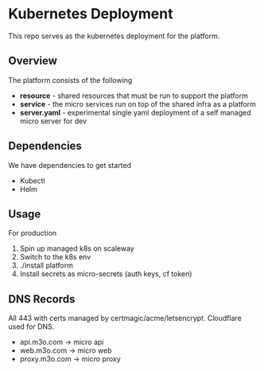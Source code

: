 # Kubernetes Deployment

This repo serves as the kubernetes deployment for the platform.

## Overview

The platform consists of the following

- **resource** - shared resources that must be run to support the platform
- **service** - the micro services run on top of the shared infra as a platform
- **server.yaml** - experimental single yaml deployment of a self managed micro server for dev

## Dependencies

We have dependencies to get started

- Kubectl
- Helm

## Usage

For production

1. Spin up managed k8s on scaleway
2. Switch to the k8s env
3. ./install platform
3. Install secrets as micro-secrets (auth keys, cf token)

## DNS Records

All 443 with certs managed by certmagic/acme/letsencrypt. Cloudflare used for DNS.

- api.m3o.com -> micro api
- web.m3o.com -> micro web
- proxy.m3o.com -> micro proxy

